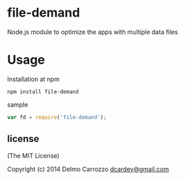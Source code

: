 # file-demand

Node.js module to optimize the apps with multiple data files

# Usage

Installation at npm

```
npm install file-demand
```

sample

```js
var fd = require('file-demand');
```

## license 

(The MIT License)

Copyright (c) 2014 Delmo Carrozzo <dcardev@gmail.com>
